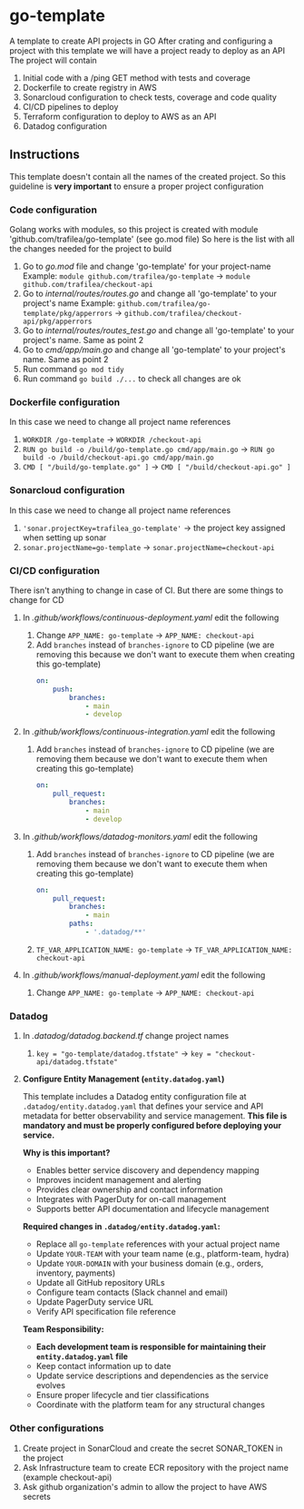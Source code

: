 # go-template
A template to create API projects in GO
After crating and configuring a project with this template we will have a project ready to deploy as an API
The project will contain
1. Initial code with a /ping GET method with tests and coverage
2. Dockerfile to create registry in AWS
3. Sonarcloud configuration to check tests, coverage and code quality
4. CI/CD pipelines to deploy
5. Terraform configuration to deploy to AWS as an API
6. Datadog configuration

## Instructions
This template doesn't contain all the names of the created project. So this guideline is **very important** to ensure a proper project configuration

### Code configuration
Golang works with modules, so this project is created with module 'github.com/trafilea/go-template' (see go.mod file)
So here is the list with all the changes needed for the project to build
1. Go to *go.mod* file and change 'go-template' for your project-name
Example: ```module github.com/trafilea/go-template``` -> ```module github.com/trafilea/checkout-api```
2. Go to *internal/routes/routes.go* and change all 'go-template' to your project's name
Example: ```github.com/trafilea/go-template/pkg/apperrors``` -> ```github.com/trafilea/checkout-api/pkg/apperrors```
3. Go to *internal/routes/routes_test.go* and change all 'go-template' to your project's name. Same as point 2
4. Go to *cmd/app/main.go* and change all 'go-template' to your project's name. Same as point 2
5. Run command ```go mod tidy```
6. Run command ```go build ./...``` to check all changes are ok

### Dockerfile configuration
In this case we need to change all project name references
1. ```WORKDIR /go-template``` -> ```WORKDIR /checkout-api```
2. ```RUN go build -o /build/go-template.go cmd/app/main.go``` -> ```RUN go build -o /build/checkout-api.go cmd/app/main.go```
3. ```CMD [ "/build/go-template.go" ]``` -> ```CMD [ "/build/checkout-api.go" ]```

### Sonarcloud configuration
In this case we need to change all project name references
1. ```'sonar.projectKey=trafilea_go-template'``` -> the project key assigned when setting up sonar
2. ```sonar.projectName=go-template``` -> ```sonar.projectName=checkout-api```

### CI/CD configuration
There isn't anything to change in case of CI. But there are some things to change for CD

1. In *.github/workflows/continuous-deployment.yaml* edit the following
    1. Change ```APP_NAME: go-template``` -> ```APP_NAME: checkout-api```
    2. Add `branches` instead of `branches-ignore` to CD pipeline (we are removing this because we don't want to execute them when creating this go-template)
        ```yaml
        on:
            push:
                branches:
                    - main
                    - develop
        ```
        
2. In *.github/workflows/continuous-integration.yaml* edit the following
    1. Add `branches` instead of `branches-ignore` to CD pipeline (we are removing them because we don't want to execute them when creating this go-template)
        ```yaml
        on:
            pull_request:
                branches:
                    - main
                    - develop
        ```

3. In *.github/workflows/datadog-monitors.yaml* edit the following
    1. Add `branches` instead of `branches-ignore` to CD pipeline (we are removing them because we don't want to execute them when creating this go-template)
        ```yaml
        on:
            pull_request:
                branches:
                    - main
                paths:
                    - '.datadog/**'
        ```
    2. ```TF_VAR_APPLICATION_NAME: go-template``` -> ```TF_VAR_APPLICATION_NAME: checkout-api```

4. In *.github/workflows/manual-deployment.yaml* edit the following
    1. Change ```APP_NAME: go-template``` -> ```APP_NAME: checkout-api```

### Datadog
1. In *.datadog/datadog.backend.tf* change project names
    1. ```key = "go-template/datadog.tfstate"``` -> ```key = "checkout-api/datadog.tfstate"```

2. **Configure Entity Management (`entity.datadog.yaml`)**
   
   This template includes a Datadog entity configuration file at `.datadog/entity.datadog.yaml` that defines your service and API metadata for better observability and service management. **This file is mandatory and must be properly configured before deploying your service.**

   **Why is this important?**
   - Enables better service discovery and dependency mapping
   - Improves incident management and alerting
   - Provides clear ownership and contact information
   - Integrates with PagerDuty for on-call management
   - Supports better API documentation and lifecycle management

   **Required changes in `.datadog/entity.datadog.yaml`:**
   - Replace all `go-template` references with your actual project name
   - Update `YOUR-TEAM` with your team name (e.g., platform-team, hydra)
   - Update `YOUR-DOMAIN` with your business domain (e.g., orders, inventory, payments)
   - Update all GitHub repository URLs
   - Configure team contacts (Slack channel and email)
   - Update PagerDuty service URL
   - Verify API specification file reference

   **Team Responsibility:**
   - **Each development team is responsible for maintaining their `entity.datadog.yaml` file**
   - Keep contact information up to date
   - Update service descriptions and dependencies as the service evolves
   - Ensure proper lifecycle and tier classifications
   - Coordinate with the platform team for any structural changes

### Other configurations
1. Create project in SonarCloud and create the secret SONAR_TOKEN in the project
2. Ask Infrastructure team to create ECR repository with the project name (example checkout-api)
3. Ask github organization's admin to allow the project to have AWS secrets
